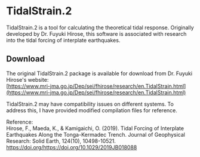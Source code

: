 # TidalStrain.2

TidalStrain.2 is a tool for calculating the theoretical tidal response. Originally developed by Dr. Fuyuki Hirose, this software is associated with research into the tidal forcing of interplate earthquakes.

## Download
The original TidalStrain.2 package is available for download from Dr. Fuyuki Hirose's website:  
[https://www.mri-jma.go.jp/Dep/sei/fhirose/research/en.TidalStrain.html](https://www.mri-jma.go.jp/Dep/sei/fhirose/research/en.TidalStrain.html)

TidalStrain.2 may have compatibility issues on different systems. To address this, I have provided modified compilation files for reference.


Reference:\
Hirose, F., Maeda, K., & Kamigaichi, O. (2019). Tidal Forcing of Interplate Earthquakes Along the Tonga-Kermadec Trench. Journal of Geophysical Research: Solid Earth, 124(10), 10498-10521. https://doi.org/https://doi.org/10.1029/2019JB018088 

